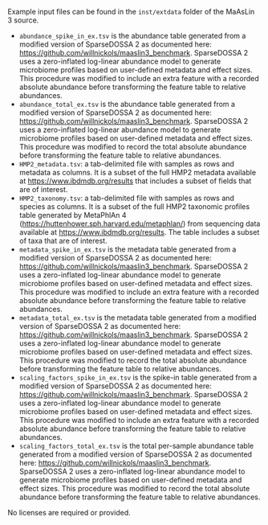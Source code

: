 Example input files can be found in the ``inst/extdata`` folder of the
MaAsLin 3 source.

* ``abundance_spike_in_ex.tsv`` is the abundance table generated from a 
modified version of SparseDOSSA 2 as documented here:
https://github.com/willnickols/maaslin3_benchmark. SparseDOSSA 2 uses
a zero-inflated log-linear abundance model to generate microbiome profiles
based on user-defined metadata and effect sizes. This procedure was modified
to include an extra feature with a recorded absolute abundance before
transforming the feature table to relative abundances.
* ``abundance_total_ex.tsv`` is the abundance table generated from a 
modified version of SparseDOSSA 2 as documented here:
https://github.com/willnickols/maaslin3_benchmark. SparseDOSSA 2 uses
a zero-inflated log-linear abundance model to generate microbiome profiles
based on user-defined metadata and effect sizes. This procedure was modified
to record the total absolute abundance before
transforming the feature table to relative abundances.
* ``HMP2_metadata.tsv``: a tab-delimited file with samples as rows and
metadata as columns. It is a subset of the full HMP2 metadata available at
https://www.ibdmdb.org/results that includes a subset of fields that
are of interest.
* ``HMP2_taxonomy.tsv``: a tab-delimited file with samples as rows and
species as columns. It is a subset of the full HMP2 taxonomic profiles table
generated by MetaPhlAn 4 (https://huttenhower.sph.harvard.edu/metaphlan/) from
sequencing data available at https://www.ibdmdb.org/results. The table 
includes a subset of taxa that are of interest.
* ``metadata_spike_in_ex.tsv`` is the metadata table generated from a 
modified version of SparseDOSSA 2 as documented here:
https://github.com/willnickols/maaslin3_benchmark. SparseDOSSA 2 uses
a zero-inflated log-linear abundance model to generate microbiome profiles
based on user-defined metadata and effect sizes. This procedure was modified
to include an extra feature with a recorded absolute abundance before
transforming the feature table to relative abundances.
* ``metadata_total_ex.tsv`` is the metadata table generated from a 
modified version of SparseDOSSA 2 as documented here:
https://github.com/willnickols/maaslin3_benchmark. SparseDOSSA 2 uses
a zero-inflated log-linear abundance model to generate microbiome profiles
based on user-defined metadata and effect sizes. This procedure was modified
to record the total absolute abundance before
transforming the feature table to relative abundances.
* ``scaling_factors_spike_in_ex.tsv`` is the spike-in table generated from a 
modified version of SparseDOSSA 2 as documented here:
https://github.com/willnickols/maaslin3_benchmark. SparseDOSSA 2 uses
a zero-inflated log-linear abundance model to generate microbiome profiles
based on user-defined metadata and effect sizes. This procedure was modified
to include an extra feature with a recorded absolute abundance before
transforming the feature table to relative abundances.
* ``scaling_factors_total_ex.tsv`` is the total per-sample abundance table 
generated from a modified version of SparseDOSSA 2 as documented here:
https://github.com/willnickols/maaslin3_benchmark. SparseDOSSA 2 uses
a zero-inflated log-linear abundance model to generate microbiome profiles
based on user-defined metadata and effect sizes. This procedure was modified
to record the total absolute abundance before
transforming the feature table to relative abundances.

No licenses are required or provided.
